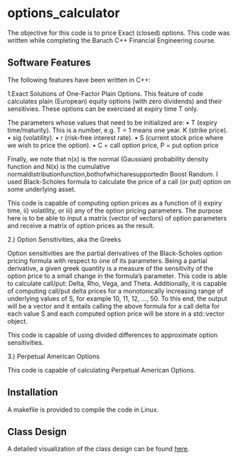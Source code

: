 # options_calculator

The objective for this code is to price Exact (closed) options.  This code was written while completing the Baruch C++ Financial Engineering course. 

## Software Features
The following features have been written in C++:

1.Exact Solutions of One-Factor Plain Options.
    This feature of code calculates plain (European) equity options (with zero dividends) and their sensitivies.  These options can be exercised at expiry time T only.

The parameters whose values that need to be initialized are:
• T (expiry time/maturity). This is a number, e.g. T = 1 means one year. K (strike price).
• sig (volatility).
• r (risk-free interest rate).
• S (current stock price where we wish to price the option).
• C = call option price, P = put option price

Finally, we note that n(x) is the normal (Gaussian) probability density function and N(x) is the cumulative
normaldistributionfunction,bothofwhicharesupportedin Boost Random.  I used Black-Scholes formula to calculate the price of a call (or put) option on some underlying asset. 

This code is capable of computing option prices as a function of i) expiry time, ii) volatility, or iii)
any of the option pricing parameters. The purpose here is to be able to input a matrix (vector of
vectors) of option parameters and receive a matrix of option prices as the result. 

2.) Option Sensitivities, aka the Greeks

Option sensitivities are the partial derivatives of the Black-Scholes option pricing formula with respect to one of
its parameters. Being a partial derivative, a given greek quantity is a measure of the sensitivity of the option
price to a small change in the formula’s parameter.  This code is able to calculate call/put: Delta, Rho, Vega, and Theta.  Additionally, it is capable of computing call/put delta prices for a monotonically increasing range of
underlying values of S, for example 10, 11, 12, …, 50. To this end, the output will be a vector and it entails
calling the above formula for a call delta for each value S and each computed option price will be store in a
std::vector<double> object.

This code is capable of using divided differences to approximate option sensitivities.

3.) Perpetual American Options

This code is capable of calculating Perpetual American Options.

## Installation

A makefile is provided to compile the code in Linux.

## Class Design
A detailed visualization of the class design can be found [here](https://github.com/dkaberna/options_calculator/tree/master/docs/Writeup.pdf).
